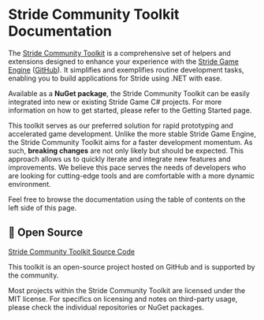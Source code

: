 # Stride Community Toolkit Documentation

The [Stride Community Toolkit](https://github.com/stride3d/stride-community-toolkit) is a comprehensive set of helpers and extensions designed to enhance your experience with the [Stride Game Engine](https://www.stride3d.net/) ([GitHub](https://github.com/stride3d)). It simplifies and exemplifies routine development tasks, enabling you to build applications for Stride using .NET with ease.

Available as a **NuGet package**, the Stride Community Toolkit can be easily integrated into new or existing Stride Game C# projects. For more information on how to get started, please refer to the Getting Started page.

This toolkit serves as our preferred solution for rapid prototyping and accelerated game development. Unlike the more stable Stride Game Engine, the Stride Community Toolkit aims for a faster development momentum. As such, **breaking changes** are not only likely but should be expected. This approach allows us to quickly iterate and integrate new features and improvements. We believe this pace serves the needs of developers who are looking for cutting-edge tools and are comfortable with a more dynamic environment.

Feel free to browse the documentation using the table of contents on the left side of this page.

## 🤝 Open Source

[Stride Community Toolkit Source Code](https://github.com/stride3d/stride-community-toolkit)

This toolkit is an open-source project hosted on GitHub and is supported by the community.

Most projects within the Stride Community Toolkit are licensed under the MIT license. For specifics on licensing and notes on third-party usage, please check the individual repositories or NuGet packages.